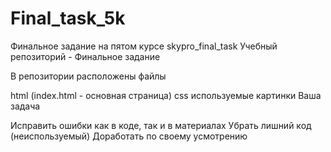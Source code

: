 # Final_task_5k
Финальное задание на пятом курсе
skypro_final_task
Учебный репозиторий - Финальное задание

В репозитории расположены файлы

html (index.html - основная страница)
css
используемые картинки
Ваша задача

Исправить ошибки как в коде, так и в материалах
Убрать лишний код (неиспользуемый)
Доработать по своему усмотрению